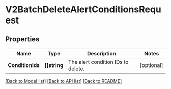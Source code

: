 # V2BatchDeleteAlertConditionsRequest

## Properties

Name | Type | Description | Notes
------------ | ------------- | ------------- | -------------
**ConditionIds** | **[]string** | The alert condition IDs to delete. | [optional] 

[[Back to Model list]](../README.md#documentation-for-models) [[Back to API list]](../README.md#documentation-for-api-endpoints) [[Back to README]](../README.md)


